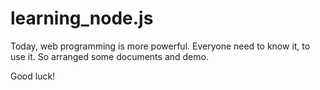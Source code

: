 # learning_node.js
Today, web programming is more powerful. Everyone need to know it, to use it. So arranged some documents and demo.

Good luck!

